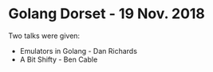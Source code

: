 # Golang Dorset - 19 Nov. 2018

Two talks were given:

- Emulators in Golang - Dan Richards
- A Bit Shifty - Ben Cable

